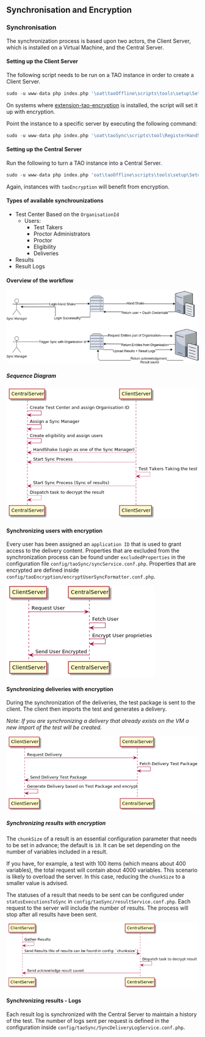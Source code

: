 ## Synchronisation and Encryption

### Synchronisation
The synchronization process is based upon two actors, the Client Server, which is installed on a Virtual Machine, and the Central Server.

#### Setting up the Client Server
The following script needs to be run on a TAO instance in order to create a Client Server.

```php
sudo -u www-data php index.php '\oat\taoOffline\scripts\tools\setup\SetupClientServer'
```

On systems where [extension-tao-encryption](https://github.com/oat-sa/extension-tao-encryption) is installed, the script will set it up with encryption.
    
Point the instance to a specific server by executing the following command:
 
 ```php
sudo -u www-data php index.php '\oat\taoSync\scripts\tool\RegisterHandShakeRootURL' --rootUrl=http://tao-central.dev/
 ```

#### Setting up the Central Server
Run the following to turn a TAO instance into a Central Server.

```php
sudo -u www-data php index.php 'oat\taoOffline\scripts\tools\setup\SetupCentralServer'
```

Again, instances with `taoEncryption` will benefit from encryption.

#### Types of available synchrounizations
* Test Center Based on the `OrganisationId`
    * Users:
        * Test Takers
        * Proctor Administrators
        * Proctor
        * Eligibility
        * Deliveries
* Results   
* Result Logs


#### Overview of the workflow
![Overview workflow](docs/overview_sync.png)

##### Sequence Diagram
![Sequence Diagram](docs/sync_flow.png)

#### Synchronizing users with encryption
Every user has been assigned an `application ID` that is used to grant access to the delivery content. Properties that are excluded from the synchronization process can be found under `excludedProperties` in the configuration file `config/taoSync/syncService.conf.php`.  Properties that are encrypted are defined inside `config/taoEncryption/encryptUserSyncFormatter.conf.php`.

![Synchronizing users](docs/sync_users.png)

#### Synchronizing deliveries with encryption
During the synchronization of the deliveries, the test package is sent to the client. The client then imports the test and generates a delivery. 

_Note: If you are synchronizing a delivery that already exists on the VM a new import of the test will be created._

![Synchronizing Deliveries](docs/sync_delivery.png)

##### Synchronizing results with encryption
The `chunkSize` of a result is an essential configuration parameter that needs to be set in advance; the default is `10`. It can be set depending on the number of variables included in a result.

If you have, for example, a test with 100 items (which means about 400 variables), the total request will contain about 4000 variables. This scenario is likely to overload the server. In this case, reducing the `chunkSize` to a smaller value is advised.

The statuses of a result that needs to be sent can be configured under `statusExecutionsToSync` in `config/taoSync/resultService.conf.php`. Each request to the server will include the number of results. The process will stop after all results have been sent.

![Synchronizing Results](docs/sync_results.png)

#### Synchronizing results - Logs
Each result log is synchronized with the Central Server to maintain a history of the test. The number of logs sent per request is defined in the configuration inside `config/taoSync/SyncDeliveryLogService.conf.php`.
